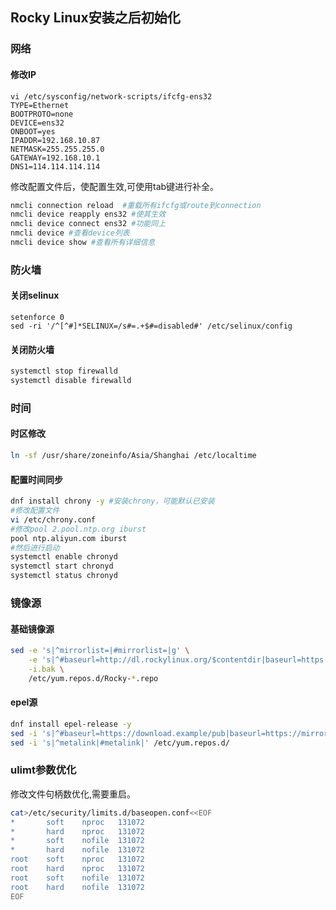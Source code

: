 ## Rocky Linux安装之后初始化

### 网络

#### 修改IP

```
vi /etc/sysconfig/network-scripts/ifcfg-ens32
TYPE=Ethernet
BOOTPROTO=none
DEVICE=ens32
ONBOOT=yes
IPADDR=192.168.10.87
NETMASK=255.255.255.0
GATEWAY=192.168.10.1
DNS1=114.114.114.114
```

修改配置文件后，使配置生效,可使用tab键进行补全。

```bash
nmcli connection reload  #重载所有ifcfg或route到connection
nmcli device reapply ens32 #使其生效
nmcli device connect ens32 #功能同上
nmcli device #查看device列表
nmcli device show #查看所有详细信息
```

### 防火墙

#### 关闭selinux

```
setenforce 0
sed -ri '/^[^#]*SELINUX=/s#=.+$#=disabled#' /etc/selinux/config
```

#### 关闭防火墙

```bash
systemctl stop firewalld
systemctl disable firewalld
```



### 时间

#### 时区修改

```bash
ln -sf /usr/share/zoneinfo/Asia/Shanghai /etc/localtime
```

#### 配置时间同步

```bash
dnf install chrony -y #安装chrony，可能默认已安装
#修改配置文件
vi /etc/chrony.conf
#修改pool 2.pool.ntp.org iburst 
pool ntp.aliyun.com iburst
#然后进行启动
systemctl enable chronyd 
systemctl start chronyd
systemctl status chronyd
```

### 镜像源

#### 基础镜像源

```bash
sed -e 's|^mirrorlist=|#mirrorlist=|g' \
    -e 's|^#baseurl=http://dl.rockylinux.org/$contentdir|baseurl=https://mirrors.aliyun.com/rockylinux|g' \
    -i.bak \
    /etc/yum.repos.d/Rocky-*.repo
```

#### epel源

```bash
dnf install epel-release -y
sed -i 's|^#baseurl=https://download.example/pub|baseurl=https://mirrors.aliyun.com|' /etc/yum.repos.d/epel*
sed -i 's|^metalink|#metalink|' /etc/yum.repos.d/
```

### ulimt参数优化

修改文件句柄数优化,需要重启。

```bash
cat>/etc/security/limits.d/baseopen.conf<<EOF
*       soft    nproc   131072
*       hard    nproc   131072
*       soft    nofile  131072
*       hard    nofile  131072
root    soft    nproc   131072
root    hard    nproc   131072
root    soft    nofile  131072
root    hard    nofile  131072
EOF
```

